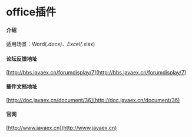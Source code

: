 # office插件

#### 介绍
适用场景：Word(*.docx)、Excel(*.xlsx)

#### 论坛反馈地址
[http://bbs.javaex.cn/forumdisplay/7](http://bbs.javaex.cn/forumdisplay/7)


#### 插件文档地址

[http://doc.javaex.cn/document/36](http://doc.javaex.cn/document/36)


#### 官网
[http://www.javaex.cn](http://www.javaex.cn)
